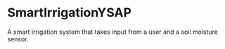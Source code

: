 # SmartIrrigationYSAP
A smart irrigation system that takes input from a user and a soil moisture sensor.
